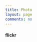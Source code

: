 ```yaml
---
title: Photo
layout: page
comments: no
---
```


<h4>flickr</h4>
<div id="flickr" class="flickr"></div>
<script type="text/javascript" src="/media/js/jquery-1.7.1.min.js"></script>
<script type="text/javascript">
$(document).ready(function() {
 api="21b13b1556f5eabe5239dd7d590c70ac";
 user="93942673@N02"
  $.getJSON('http://api.flickr.com/services/rest/?method=flickr.photos.search&api_key='+api+'&user_id='+user+'&format=json&per_page=100&page=1&jsoncallback=?', 
  function(data) {
   if (data.stat != 'ok') return;
   if (data.photos.total <= 0) return;
   var strHtml = '<ul>';
   for (var i = 0; i < data.photos.total; i++) {
    var photo = data.photos.photo[i];
    strHtml += '<li><a href="http://www.flickr.com/photos/'+user+'/' + photo.id + '/" >';
    strHtml += '<img src="http://farm' + photo.farm + '.static.flickr.com/' + photo.server + '/' + photo.id + '_' + photo.secret + '_s.jpg" />';
    strHtml += '</a></li>';
   }
   strHtml += '</ul>';
   $('#flickr').html(strHtml);
  });
 })
</script>